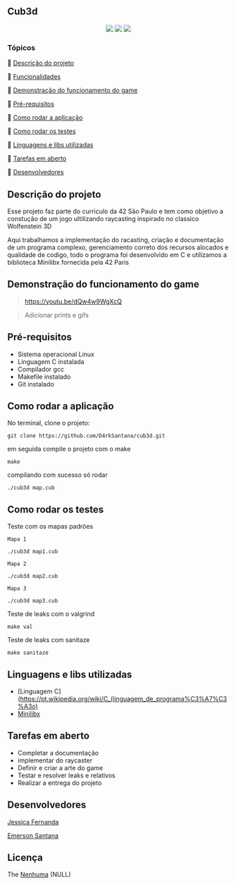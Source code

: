 ## Cub3d ##

<p align="center">
  <img src="http://img.shields.io/static/v1?label=License&message=MIT&color=green&style=for-the-badge"/>
  <img src="http://img.shields.io/static/v1?label=TESTES&message=%3E5&color=RED&style=for-the-badge"/>
   <img src="http://img.shields.io/static/v1?label=STATUS&message=EM%20DESENVOLVIMENTO&color=RED&style=for-the-badge"/>
</p>

### Tópicos 

:small_blue_diamond: [Descrição do projeto](#descrição-do-projeto)

:small_blue_diamond: [Funcionalidades](#funcionalidades)

:small_blue_diamond: [Demonstração do funcionamento do game](#demonstração-do-funcionamento-do-game)

:small_blue_diamond: [Pré-requisitos](#pré-requisitos)

:small_blue_diamond: [Como rodar a aplicação](#como-rodar-a-aplicação)

:small_blue_diamond:  [Como rodar os testes](#como-rodar-os-testes)

:small_blue_diamond:  [Linguagens e libs utilizadas](#linguagens-e-libs-utilizadas)

:small_blue_diamond:  [Tarefas em aberto](#ltarefas-em-aberto)

:small_blue_diamond:  [Desenvolvedores](#desenvolvedores)


## Descrição do projeto 

Esse projeto faz parte do curriculo da 42 São Paulo e tem como objetivo a constução de um jogo ultilizando raycasting inspirado no classico Wolfenstein 3D

Aqui trabalhamos a implementação do racasting, criação e documentação de um programa complexo, gerenciamento correto dos recursos alocados e qualidade de codigo, todo o programa foi desenvolvido em C e utilizamos a biblioteca Minilibx fornecida pela 42 Paris


## Demonstração do funcionamento do game

> https://youtu.be/dQw4w9WgXcQ

> Adicionar prints e gifs

## Pré-requisitos

- Sistema operacional Linux
- Linguagem C instalada
- Compilador gcc
- Makefile instalado
- Git instalado


## Como rodar a aplicação

No terminal, clone o projeto: 

```
git clone https://github.com/D4rkSantana/cub3d.git
```

em seguida compile o projeto com o make

```
make
```

compilando com sucesso só rodar
```
./cub3d map.cub
```


## Como rodar os testes

Teste com os mapas padrões

	Mapa 1
```
./cub3d map1.cub
```
	Mapa 2
```
./cub3d map2.cub
```
	Mapa 3
```
./cub3d map3.cub
```

Teste de leaks com o valgrind
```
make val
```

Teste de leaks com sanitaze
```
make sanitaze
```


## Linguagens e libs utilizadas 

- [Linguagem C](https://pt.wikipedia.org/wiki/C_(linguagem_de_programa%C3%A7%C3%A3o)
- [Minilibx](https://github.com/42Paris/minilibx-linux)


## Tarefas em aberto

- Completar a documentação
- implementar do raycaster
- Definir e criar a arte do game
- Testar e resolver leaks e relativos
- Realizar a entrega do projeto

## Desenvolvedores

[Jessica Fernanda]("https://github.com/nandajfa")

[Emerson Santana]("https://github.com/D4rkSantana")

## Licença 

The [Nenhuma]() (NULL)
